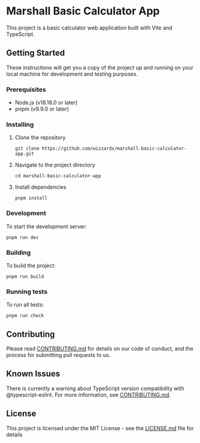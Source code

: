# Marshall Basic Calculator App

This project is a basic calculator web application built with Vite and TypeScript.

## Getting Started

These instructions will get you a copy of the project up and running on your local machine for development and testing purposes.

### Prerequisites

- Node.js (v18.18.0 or later)
- pnpm (v9.9.0 or later)

### Installing

1. Clone the repository

   ```
   git clone https://github.com/wizzardx/marshall-basic-calculator-app.git
   ```

2. Navigate to the project directory

   ```
   cd marshall-basic-calculator-app
   ```

3. Install dependencies
   ```
   pnpm install
   ```

### Development

To start the development server:

```
pnpm run dev
```

### Building

To build the project:

```
pnpm run build
```

### Running tests

To run all tests:

```
pnpm run check
```

## Contributing

Please read [CONTRIBUTING.md](CONTRIBUTING.md) for details on our code of conduct, and the process for submitting pull requests to us.

## Known Issues

There is currently a warning about TypeScript version compatibility with @typescript-eslint. For more information, see [CONTRIBUTING.md](CONTRIBUTING.md).

## License

This project is licensed under the MIT License - see the [LICENSE.md](LICENSE.md) file for details
